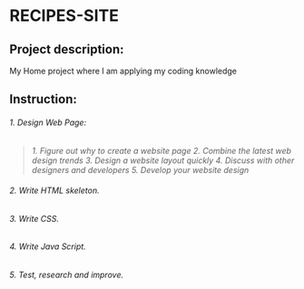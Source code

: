 # RECIPES-SITE
## Project description:
My Home project where I am applying my coding knowledge


## Instruction:

###### 1. Design Web Page:

>*1. Figure out why to create a website page*
>*2. Combine the latest web design trends*
>*3. Design a website layout quickly*
>*4. Discuss with other designers and developers*
>*5. Develop your website design*

###### 2. Write HTML skeleton.
###### 3. Write CSS.
###### 4. Write Java Script.
###### 5. Test, research and improve.
